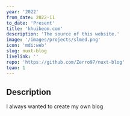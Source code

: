```yaml
---
year: '2022'
from_date: 2022-11
to_date: 'Present'
title: 'khuibeom.com'
description: 'The source of this website.'
image: '/images/projects/slmed.png'
icon: 'mdi:web'
slug: nuxt-blog
livelink: ''
repo: 'https://github.com/Zerro97/nuxt-blog'
team: 1
---
```


## Description

I always wanted to create my own blog